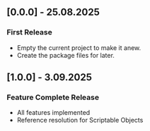 ## [0.0.0] - 25.08.2025
### First Release
- Empty the current project to make it anew.
- Create the package files for later.

## [1.0.0] - 3.09.2025
### Feature Complete Release
- All features implemented
- Reference resolution for Scriptable Objects
